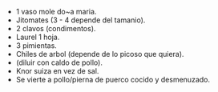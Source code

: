 - 1 vaso mole do~a maria.
- Jitomates (3 - 4 depende del tamanio).
- 2 clavos (condimentos).
- Laurel 1 hoja.
- 3 pimientas.
- Chiles de arbol (depende de lo picoso que quiera).
- (diluir con caldo de pollo).
- Knor suiza en vez de sal.
- Se vierte a pollo/pierna de puerco cocido y desmenuzado. 
